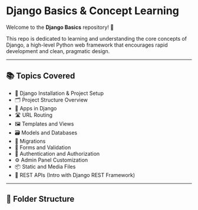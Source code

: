 # Django Basics & Concept Learning

Welcome to the **Django Basics** repository! 🎯

This repo is dedicated to learning and understanding the core concepts of Django, a high-level Python web framework that encourages rapid development and clean, pragmatic design.

---

## 📚 Topics Covered

- 🔧 Django Installation & Project Setup
- 🗂️ Project Structure Overview
- 🧩 Apps in Django
- 🛣️ URL Routing
- 🖼️ Templates and Views
- 🗃️ Models and Databases
- 🧵 Migrations
- 📝 Forms and Validation
- 🔐 Authentication and Authorization
- ⚙️ Admin Panel Customization
- 📦 Static and Media Files
- 🔄 REST APIs (Intro with Django REST Framework)

---

## 📁 Folder Structure

